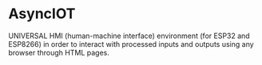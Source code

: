 # AsyncIOT
UNIVERSAL HMI (human-machine interface) environment (for ESP32 and ESP8266) in order to interact with processed inputs and outputs using any browser through HTML pages.
